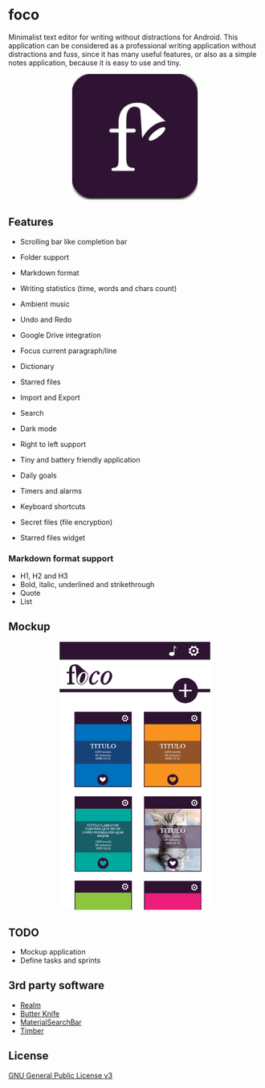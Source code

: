 # foco

Minimalist text editor for writing without distractions for Android. This application can be considered as a professional writing application without distractions and fuss, since it has many useful features, or also as a simple notes application, because it is easy to use and tiny.

<p align="center">
  <img src="dev/icon.png?raw=true" width="250" alt="App Icon"/>
</p>

## Features

* Scrolling bar like completion bar

* Folder support
* Markdown format
* Writing statistics (time, words and chars count)
* Ambient music
* Undo and Redo
* Google Drive integration
* Focus current paragraph/line
* Dictionary
* Starred files
* Import and Export
* Search
* Dark mode
* Right to left support
* Tiny and battery friendly application
* Daily goals
* Timers and alarms
* Keyboard shortcuts
* Secret files (file encryption)
* Starred files widget

### Markdown format support
* H1, H2 and H3
* Bold, italic, underlined and strikethrough
* Quote
* List

## Mockup

<p align="center">
  <img src="dev/mockup.png?raw=true" width="300" alt="App Mockup"/>
</p>

## TODO
* Mockup application
* Define tasks and sprints

## 3rd party software

* [Realm](https://realm.io/)
* [Butter Knife](http://jakewharton.github.io/butterknife/)
* [MaterialSearchBar](https://github.com/mancj/MaterialSearchBar)
* [Timber](https://github.com/JakeWharton/timber)

## License

[GNU General Public License v3](https://www.gnu.org/licenses/gpl-3.0.en.html "GNU General Public License v3")

